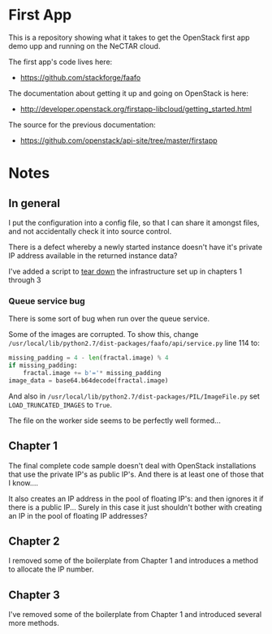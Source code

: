 # First App

This is a repository showing what it takes to get the OpenStack first app demo upp and running on the NeCTAR
cloud.

The first app's code lives here:

* https://github.com/stackforge/faafo

The documentation about getting it up and going on OpenStack is here:

* http://developer.openstack.org/firstapp-libcloud/getting_started.html

The source for the previous documentation:

* https://github.com/openstack/api-site/tree/master/firstapp


# Notes

## In general

I put the configuration into a config file, so that I can share it amongst files, and not accidentally 
check it into source control.

There is a defect whereby a newly started instance doesn't have it's private IP address available in the returned
instance data?

I've added a script to [tear down](teardown.py) the infrastructure set up in chapters 1 through 3 

### Queue service bug

There is some sort of bug when run over the queue service.

Some of the images are corrupted. To show this, change `/usr/local/lib/python2.7/dist-packages/faafo/api/service.py`
line 114 to:

```python
missing_padding = 4 - len(fractal.image) % 4
if missing_padding:
    fractal.image += b'='* missing_padding
image_data = base64.b64decode(fractal.image)
```

And also in `/usr/local/lib/python2.7/dist-packages/PIL/ImageFile.py` set `LOAD_TRUNCATED_IMAGES` to `True`.

The file on the worker side seems to be perfectly well formed...

## Chapter 1

The final complete code sample doesn't deal with OpenStack installations that use the private IP's as public IP's. 
And there is at least one of those that I know....

It also creates an IP address in the pool of floating IP's: and then ignores it if there is a public IP... Surely in
this case it just shouldn't bother with creating an IP in the pool of floating IP addresses?

## Chapter 2

I removed some of the boilerplate from Chapter 1 and introduces a method to allocate the IP number.

## Chapter 3

I've removed some of the boilerplate from Chapter 1 and introduced several more methods.



